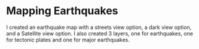 # Mapping Earthquakes

I created an earthquake map with a streets view option, a dark view option, and a Satellite view option. I also created 3 layers, one for earthquakes, one for tectonic plates and one for major earthquakes. 
